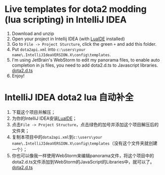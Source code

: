 # Live templates for dota2 modding (lua scripting) in IntelliJ IDEA

1. Download and unzip
2. Open your project in Intellij IDEA (with [LuaIDE](http://git.oschina.net/tangzx/IntelliJ-Lua/releases) installed)
3. Go to `File -> Project Sturcture`, click the green `+` and add this folder.
4. Put `dota2api.xml` into `c:\users\your name\.IntelliJIdeaVERSION.X\config\templates`.
5. I'm using JetBrain's WebStorm to edit my panorama files, to enable auto completion in js files, you need to add dota2.d.ts to Javascript libraries.
[dota2.d.ts](https://github.com/XavierCHN/dota2idea/blob/master/images/js.png)
6. Enjoy!

# IntelliJ IDEA dota2 lua 自动补全
1. 下载这个项目并解压；
2. 为你的IntelliJ IDEA安装[LuaIDE](http://git.oschina.net/tangzx/IntelliJ-Lua/releases)；
3. 点击`File -> Project Structure`，点击绿色的加号并添加这个项目解压后的文件夹；
4. 复制本项目中的`dota2api.xml`到`c:\users\your name\.IntelliJIdeaVERSION.X\config\templates`（没有这个文件夹就创建一个）；
5. 你也可以像我一样使用WebStorm来编辑panorama文件，将这个项目中的dota2.d.ts文件添加到WebStorm的JavaScript的Libraries中，就可以了。
[dota2.d.ts](https://github.com/XavierCHN/dota2idea/blob/master/images/js.png)